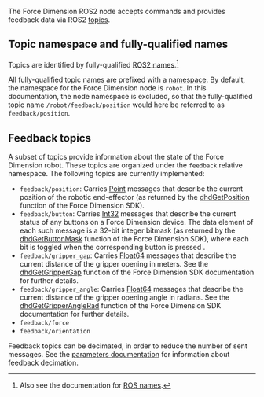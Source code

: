 <!-- License

Copyright 2022 Neuromechatronics Lab, Carnegie Mellon University (a.whit)

Created by: a. whit. (nml@whit.contact)

This Source Code Form is subject to the terms of the Mozilla Public
License, v. 2.0. If a copy of the MPL was not distributed with this
file, You can obtain one at https://mozilla.org/MPL/2.0/.
-->

The Force Dimension ROS2 node accepts commands and provides feedback data via 
ROS2 [topics][ros_topics].

## Topic namespace and fully-qualified names

Topics are identified by fully-qualified 
[ROS2 names][ros2_name_constraints].[^ros_names]

[^ros_names]: Also see the documentation for [ROS names][ros_names].

All fully-qualified topic names are prefixed with a 
[namespace](namespace.md). By default, the namespace for the 
Force Dimension node is ``robot``. In this documentation, the node namespace is 
excluded, so that the fully-qualified topic name ``/robot/feedback/position`` 
would here be referred to as ``feedback/position``.

## Feedback topics

A subset of topics provide information about the state of the Force Dimension 
robot. These topics are organized under the ``feedback`` relative namespace. 
The following topics are currently implemented:

* ``feedback/position``: Carries [Point][geometry_msgs_point] messages that 
  describe the current position of the robotic end-effector (as returned by the 
  [dhdGetPosition] function of the Force Dimension SDK).
* ``feedback/button``: Carries [Int32][example_interfaces_int32] messages that 
  describe the current status of any buttons on a Force Dimension device. The 
  data element of each such message is a 32-bit integer bitmask (as returned by 
  the [dhdGetButtonMask] function of the Force Dimension SDK), where each bit 
  is toggled when the corresponding button is pressed .
* ``feedback/gripper_gap``: Carries [Float64][example_interfaces.float64] 
  messages that describe the current distance of the gripper opening in meters. 
  See the [dhdGetGripperGap] function of the Force Dimension SDK documentation 
  for further details.
* ``feedback/gripper_angle``: Carries [Float64][example_interfaces.float64] 
  messages that describe the current distance of the gripper opening angle in 
  radians. See the [dhdGetGripperAngleRad] function of the Force Dimension SDK 
  documentation for further details.
* ``feedback/force``
* ``feedback/orientation``
  
Feedback topics can be decimated, in order to reduce the number of sent 
messages. See the [parameters documentation](parameters.md) for 
information about feedback decimation.


[dhdGetGripperAngleRad]: https://downloads.forcedimension.com/sdk/doc/fdsdk-3.14.0/dhd/dhdc_8h.html#aacb9cbecf42f01330bd9a8fc512011d9

[dhdGetPosition]: https://downloads.forcedimension.com/sdk/doc/fdsdk-3.14.0/dhd/dhdc_8h.html#ac6910076186b2709dec3c2bfa38628c2

[dhdGetButtonMask]: https://downloads.forcedimension.com/sdk/doc/fdsdk-3.14.0/dhd/dhdc_8h.html#a5fbdfdb991ebe0faa92f1bcaffde5a75

[dhdGetGripperGap]: https://downloads.forcedimension.com/sdk/doc/fdsdk-3.14.0/dhd/dhdc_8h.html#ac8e059defb0d2e3255e4f74cf941e4eb

[example_interfaces.float64]:https://docs.ros2.org/latest/api/example_interfaces/msg/Float64.html

[example_interfaces_int32]: https://docs.ros2.org/latest/api/example_interfaces/msg/Int32.html

[geometry_msgs_point]: http://docs.ros.org/en/latest/api/geometry_msgs/html/msg/Point.html

[ros_topics]: https://docs.ros.org/en/humble/Tutorials/Topics/Understanding-ROS2-Topics.html

[ros2_name_constraints]: http://design.ros2.org/articles/topic_and_service_names.html#ros-2-topic-and-service-name-constraints

[ros_names]: http://wiki.ros.org/Names

